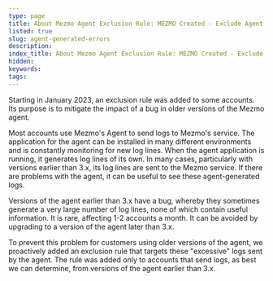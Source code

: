 ```yaml
---
type: page
title: About Mezmo Agent Exclusion Rule: MEZMO Created - Exclude Agent-Generated Errors
listed: true
slug: agent-generated-errors
description: 
index_title: About Mezmo Agent Exclusion Rule: MEZMO Created - Exclude Agent-Generated Errors
hidden: 
keywords: 
tags: 
---
```


Starting in January 2023, an exclusion rule was added to some accounts.  Its purpose is to mitigate the impact of a bug in older versions of the Mezmo agent. 

 Most accounts use Mezmo's Agent to send logs to Mezmo's service.  The application for the agent can be installed in many different environments and is constantly monitoring for new log lines.  When the agent application is running, it generates log lines of its own.  In many cases, particularly with versions earlier than 3.x, its log lines are sent to the Mezmo service.  If there are problems with the agent, it can be useful to see these agent-generated logs. 

 Versions of the agent earlier than 3.x have a bug, whereby they sometimes generate a very large number of log lines, none of which contain useful information.  It is rare, affecting 1-2 accounts a month.  It can be avoided by upgrading to a version of the agent later than 3.x. 

To prevent this problem for customers using older versions of the agent, we proactively added an exclusion rule that targets these "excessive" logs sent by the agent.  The rule was added only to accounts that send logs, as best we can determine, from versions of the agent earlier than 3.x.